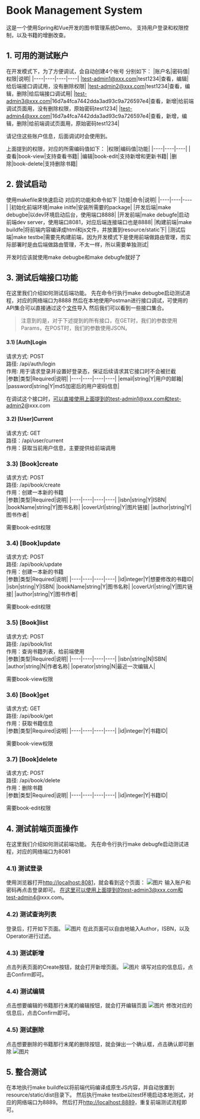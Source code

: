 # Book Management System
这是一个使用Spring和Vue开发的图书管理系统Demo。
支持用户登录和权限控制，以及书籍的增删改查。

## 1. 可用的测试账户
在开发模式下，为了方便调试，会自动创建4个帐号
分别如下：
|账户名|密码值|权限|说明|
|----|----|----|----|
|test-admin1@xxx.com|test1234|查看，编辑|给后端接口调试用，没有删除权限|
|test-admin2@xxx.com|test1234|查看，编辑，删除|给后端接口调试用|
|test-admin3@xxx.com|16d7a4fca7442dda3ad93c9a726597e4|查看，新增|给前端调试页面用，没有删除权限，原始密码test1234|
|test-admin4@xxx.com|16d7a4fca7442dda3ad93c9a726597e4|查看，新增，编辑，删除|给前端调试页面用，原始密码test1234|

请记住这些账户信息，后面调试时会使用到。

上面提到的权限，对应的所需编码值如下：
|权限|编码值|功能|
|----|----|----|
|查看|book-view|支持查看书籍|
|编辑|book-edit|支持新增和更新书籍|
|删除|book-delete|支持删除书籍|

## 2. 尝试启动
使用makefile来快速启动
对应的功能和命令如下
|功能|命令|说明|
|----|----|----|
|初始化前端环境|make initfe|安装所需要的package|
|开发后端|make debugbe|以dev环境启动后台，使用端口8888|
|开发前端|make debugfe|启动前端dev server，使用端口8081，对应后端连接端口也是8888|
|构建前端|make buildfe|将前端内容编译成html和js文件，并放置到resource/static下|
|测试后端|make testbe|需要先构建前端，因为开发模式下是使用前端做路由管理，而实际部署时是由后端做路由管理，不太一样，所以需要单独测试|

开发时应该就使用make debugbe和make debugfe就好了

## 3. 测试后端接口功能
在这里我们介绍如何测试后端功能。
先在命令行执行make debugbe启动测试进程，对应的网络端口为8888
然后在本地使用Postman进行接口调试，可使用的API集合可以直接通过这个[文件](https://github.com/ivila/public_files/blob/master/managementsystem/json/Book.postman_collection.json)导入
然后我们可以看到一些接口集合。
> 注意到的是，对于下述提到的所有接口，在GET时，我们的参数使用Params，在POST时，我们的参数使用JSON。

#### 3.1) [Auth]Login
请求方式: POST<br/>
路径: /api/auth/login<br/>
作用: 用于请求登录并设置好登录态，保证后续请求其它接口时不会被拦截<br/>
|参数|类型|Required|说明|
|----|----|----|----|
|email|string|Y|用户的邮箱|
|password|string|Y|md5加密后的用户密码信息|

在调试这个接口时，可以直接使用上面提到的test-admin1@xxx.com和test-admin2@xxx.com

#### 3.2) [User]Current
请求方式: GET<br/>
路径：/api/user/current<br/>
作用：获取当前用户信息，主要提供给前端调用<br/>

### 3.3) [Book]create
请求方式: POST<br/>
路径: /api/book/create<br/>
作用：创建一本新的书籍<br/>
|参数|类型|Required|说明|
|----|----|----|----|
|isbn|string|Y|ISBN|
|bookName|string|Y|图书名称|
|coverUrl|string|Y|图片链接|
|author|string|Y|图书作者|

需要book-edit权限

### 3.4) [Book]update
请求方式: POST<br/>
路径: /api/book/update<br/>
作用：创建一本新的书籍<br/>
|参数|类型|Required|说明|
|----|----|----|----|
|id|integer|Y|想要修改的书籍ID|
|isbn|string|Y|ISBN|
|bookName|string|Y|图书名称|
|coverUrl|string|Y|图片链接|
|author|string|Y|图书作者|

需要book-edit权限

### 3.5) [Book]list
请求方式: POST<br/>
路径: /api/book/list<br/>
作用：查询书籍列表，给前端使用<br/>
|参数|类型|Required|说明|
|----|----|----|----|
|isbn|string|N|ISBN|
|author|string|N|作者名称|
|operator|string|N|最近一次编辑人|

需要book-view权限

### 3.6) [Book]get
请求方式: GET<br/>
路径: /api/book/get<br/>
作用：获取书籍信息<br/>
|参数|类型|Required|说明|
|----|----|----|----|
|id|integer|Y|书籍ID|

需要book-view权限

### 3.7) [Book]delete
请求方式: POST<br/>
路径: /api/book/delete<br/>
作用：删除书籍<br/>
|参数|类型|Required|说明|
|----|----|----|----|
|id|integer|Y|书籍ID|

需要book-edit权限

## 4. 测试前端页面操作
在这里我们介绍如何测试前端功能。
先在命令行执行make debugfe启动测试进程，对应的网络端口为8081

### 4.1) 测试登录
使用浏览器打开[http://localhost:8081](http://localhost:8081)，就会看到这个页面：
![图片](https://raw.githubusercontent.com/ivila/public_files/master/managementsystem/snapshot/Login.jpg)
输入账户和密码再点击登录即可。
在这里可以使用上面提到的test-admin3@xxx.com和test-admin4@xxx.com。

### 4.2) 测试查询列表
登录后，打开如下页面。
![图片](https://raw.githubusercontent.com/ivila/public_files/master/managementsystem/snapshot/BookList.jpg)
在此页面可以自由地输入Author，ISBN，以及Operator进行过滤。

### 4.3) 测试新增
点击列表页面的Create按钮，就会打开新增页面。
![图片](https://raw.githubusercontent.com/ivila/public_files/master/managementsystem/snapshot/BookCreate.jpg)
填写对应的信息后，点击Confirm即可。

### 4.4) 测试编辑
点击想要编辑的书籍那行末尾的编辑按钮，就会打开编辑页面
![图片](https://raw.githubusercontent.com/ivila/public_files/master/managementsystem/snapshot/BookEdit.jpg)
修改对应的信息后，点击Confirm即可。

### 4.5) 测试删除
点击想要删除的书籍那行末尾的删除按钮，就会弹出一个确认框，点击确认即可删除
![图片](https://raw.githubusercontent.com/ivila/public_files/master/managementsystem/snapshot/BookDelete.jpg)

## 5. 整合测试
在本地执行make buildfe以将前端代码编译成原生JS内容，并自动放置到resource/static/dist目录下。
然后执行make testbe以test环境启动本地测试，对应的网络端口为8889。
然后打开[http://localhost:8889](http://localhost:8889)，重复前端测试流程即可。
